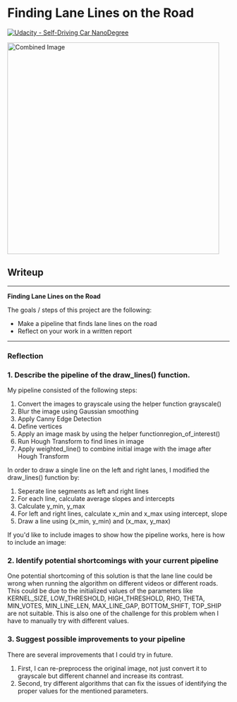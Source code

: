 # **Finding Lane Lines on the Road** 
[![Udacity - Self-Driving Car NanoDegree](https://s3.amazonaws.com/udacity-sdc/github/shield-carnd.svg)](http://www.udacity.com/drive)
   
<img src="examples/laneLines_thirdPass.jpg" width="480" alt="Combined Image" />

## Writeup 
---
**Finding Lane Lines on the Road**

The goals / steps of this project are the following:
* Make a pipeline that finds lane lines on the road
* Reflect on your work in a written report


[//]: # (Image References)

---

### Reflection

### 1. Describe the pipeline of the draw_lines() function.

My pipeline consisted of the following steps:
1. Convert the images to grayscale using the helper function grayscale()
2. Blur the image using Gaussian smoothing
3. Apply Canny Edge Detection 
4. Define vertices
5. Apply an image mask by using the helper functionregion_of_interest()
6. Run Hough Transform to find lines in image
7. Apply weighted_line() to combine initial image with the image after Hough Transform

In order to draw a single line on the left and right lanes, I modified the draw_lines() function by:
1. Seperate line segments as left and right lines
2. For each line, calculate average slopes and intercepts
3. Calculate y_min, y_max
4. For left and right lines, calculate x_min and x_max using intercept, slope
5. Draw a line using (x_min, y_min) and (x_max, y_max)

If you'd like to include images to show how the pipeline works, here is how to include an image: 

### 2. Identify potential shortcomings with your current pipeline

One potential shortcoming of this solution is that the lane line could be wrong when running the algorithm on different videos or different roads. This could be due to the initialized values of the parameters like KERNEL_SIZE, LOW_THRESHOLD, HIGH_THRESHOLD, RHO, THETA, MIN_VOTES, MIN_LINE_LEN, MAX_LINE_GAP, BOTTOM_SHIFT, TOP_SHIP are not suitable. This is also one of the challenge for this problem when I have to manually try with different values.


### 3. Suggest possible improvements to your pipeline

There are several improvements that I could try in future.
1. First, I can re-preprocess the original image, not just convert it to grayscale but different channel and increase its contrast.
2. Second, try different algorithms that can fix the issues of identifying the proper values for the mentioned parameters.
